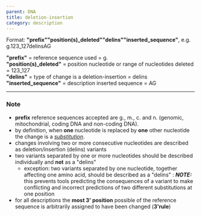 ```yaml
---
parent: DNA
title: deletion-insertion
category: description
---
```


Format:   **"prefix""position(s)\_deleted""delins""inserted_sequence"**,  e.g. g.123\_127delinsAG

**"prefix"**  =  reference sequence used  =  g.<br>
**"position(s)\_deleted"**  =  position nucleotide or range of nucleotides deleted  =  123\_127<br>
**"delins"**  =  type of change is a deletion-insertion  =  delins<br>
**"inserted\_sequence"**  =  description inserted sequence  =  AG<br>

---

### Note

*	**prefix** reference sequences accepted are g., m., c. and n. (genomic, mitochondrial, coding DNA and non-coding DNA).
*	by definition, when **one** nucleotide is replaced by **one** other nucleotide the change is a [_substitution_](/recommendations/DNA/variant/substitution/).
*	changes involving two or more consecutive nucleotides are described as deletion/insertion (delins) variants
*	two variants separated by one or more nucleotides should be described individually and **not** as a "delins"
	*	exception: two variants separated by one nucleotide, together affecting one amino acid, should be described as a "delins"
	:	**_NOTE:_**	this prevents tools predicting the consequences of a variant to make conflicting and incorrect predictions of two different substitutions at one position
*	for all descriptions the **most 3' position** possible of the reference sequence is arbitrarily assigned to have been changed (**3'rule**)

